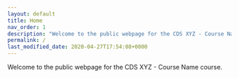 ```yaml
---
layout: default
title: Home
nav_order: 1
description: "Welcome to the public webpage for the CDS XYZ - Course Name course."
permalink: /
last_modified_date: 2020-04-27T17:54:08+0000
---
```



Welcome to the public webpage for the CDS XYZ - Course Name course.


